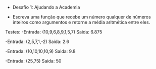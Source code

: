 - Desafio 1: Ajudando a Academia

- Escreva uma função que recebe um número qualquer de números inteiros como argumentos e retorne a média aritmética entre eles.

Testes:
-Entrada: (10,9,6,8,9,1,5,7)
Saida: 6.875

-Entrada: (2,5,7,1,-2)
Saida: 2.6

-Entrada: (10,10,10,10,9)
Saida: 9.8

-Entrada: (25,75)
Saida: 50
